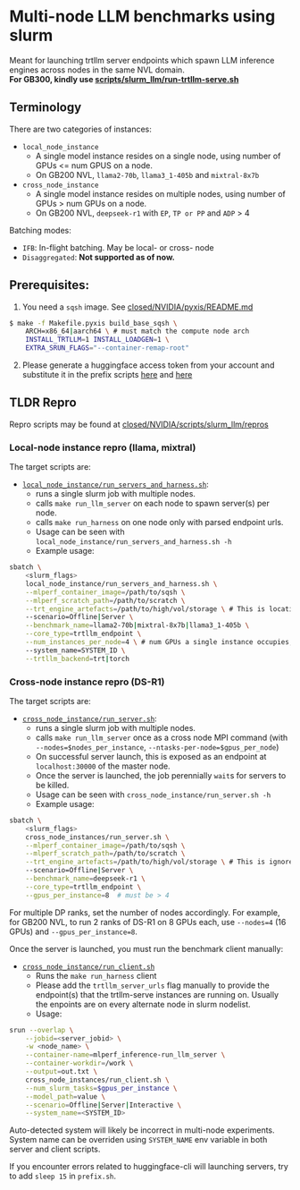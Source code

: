 # Multi-node LLM benchmarks using slurm

Meant for launching trtllm server endpoints which spawn LLM inference engines across nodes in the same NVL domain.  
**For GB300, kindly use [scripts/slurm_llm/run-trtllm-serve.sh](./run-trtllm-serve.sh)**

## Terminology

There are two categories of instances:
- `local_node_instance`
  - A single model instance resides on a single node, using number of GPUs <= num GPUS on a node.
  - On GB200 NVL, `llama2-70b`, `llama3_1-405b` and `mixtral-8x7b`
- `cross_node_instance`
  - A single model instance resides on multiple nodes, using number of GPUs > num GPUs on a node.
  - On GB200 NVL, `deepseek-r1` with `EP`, `TP or PP` and `ADP` > 4

Batching modes:
- `IFB`: In-flight batching. May be local- or cross- node
- `Disaggregated`: __Not supported as of now.__

## Prerequisites:
1. You need a `sqsh` image. See [closed/NVIDIA/pyxis/README.md](../../../pyxis/README.md)
```bash
$ make -f Makefile.pyxis build_base_sqsh \
    ARCH=x86_64|aarch64 \ # must match the compute node arch
    INSTALL_TRTLLM=1 INSTALL_LOADGEN=1 \
    EXTRA_SRUN_FLAGS="--container-remap-root"
```

2. Please generate a huggingface access token from your account and substitute it in the prefix scripts [here](./cross_node_instances/prefix.sh) and [here](./local_node_instance/prefix.sh)

## TLDR Repro
Repro scripts may be found at [closed/NVIDIA/scripts/slurm_llm/repros](./repros)

### Local-node instance repro (llama, mixtral)
The target scripts are:
- [`local_node_instance/run_servers_and_harness.sh`](./local_node_instance/run_servers_and_harness.sh):
  - runs a single slurm job with multiple nodes.
  - calls `make run_llm_server` on each node to spawn server(s) per node.
  - calls `make run_harness` on one node only with parsed endpoint urls.
  - Usage can be seen with `local_node_instance/run_servers_and_harness.sh -h`
  - Example usage:
```bash
sbatch \
    <slurm_flags>
    local_node_instance/run_servers_and_harness.sh \
    --mlperf_container_image=/path/to/sqsh \
    --mlperf_scratch_path=/path/to/scratch \
    --trt_engine_artefacts=/path/to/high/vol/storage \ # This is location of engine build only if --trtllm_backend=trt
    --scenario=Offline|Server \
    --benchmark_name=llama2-70b|mixtral-8x7b|llama3_1-405b \
    --core_type=trtllm_endpoint \
    --num_instances_per_node=4 \ # num GPUs a single instance occupies, <= 4
    --system_name=SYSTEM_ID \
    --trtllm_backend=trt|torch
```

### Cross-node instance repro (DS-R1)
The target scripts are:
- [`cross_node_instance/run_server.sh`](./cross_node_instances/run_server.sh):
  - runs a single slurm job with multiple nodes.
  - calls `make run_llm_server` once as a cross node MPI command (with `--nodes=$nodes_per_instance`, `--ntasks-per-node=$gpus_per_node`)
  - On successful server launch, this is exposed as an endpoint at `localhost:30000` of the master node.
  - Once the server is launched, the job perennially `wait`s for servers to be killed.
  - Usage can be seen with `cross_node_instance/run_server.sh -h`
  - Example usage:
```bash
sbatch \
    <slurm_flags>
    cross_node_instances/run_server.sh \
    --mlperf_container_image=/path/to/sqsh \
    --mlperf_scratch_path=/path/to/scratch \
    --trt_engine_artefacts=/path/to/high/vol/storage \ # This is ignored for now
    --scenario=Offline|Server \
    --benchmark_name=deepseek-r1 \
    --core_type=trtllm_endpoint \
    --gpus_per_instance=8  # must be > 4
```
For multiple DP ranks, set the number of nodes accordingly. For example, for GB200 NVL, to run 2 ranks of DS-R1 on 8 GPUs each, use `--nodes=4` (16 GPUs) and `--gpus_per_instance=8`.

Once the server is launched, you must run the benchmark client manually:

- [`cross_node_instance/run_client.sh`](./cross_node_instances/run_client.sh)
  - Runs the `make run_harness` client
  - Please add the `trtllm_server_urls` flag manually to provide the endpoint(s) that the trtllm-serve instances are running on. Usually the enpoints are on every alternate node in slurm nodelist.
  - Usage:
```bash
srun --overlap \
    --jobid=<server_jobid> \
    -w <node_name> \
    --container-name=mlperf_inference-run_llm_server \
    --container-workdir=/work \
    --output=out.txt \
    cross_node_instances/run_client.sh \
    --num_slurm_tasks=$gpus_per_instance \
    --model_path=value \
    --scenario=Offline|Server|Interactive \
    --system_name=<SYSTEM_ID> 
```

Auto-detected system will likely be incorrect in multi-node experiments. System name can be overriden using `SYSTEM_NAME` env variable in both server and client scripts.

If you encounter errors related to huggingface-cli will launching servers, try to add `sleep 15` in `prefix.sh`.
